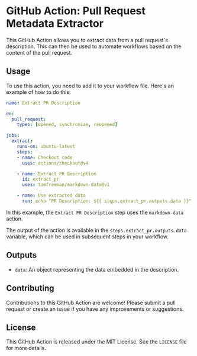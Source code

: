# GitHub Action: Pull Request Metadata Extractor

This GitHub Action allows you to extract data from a pull request's description. This can then be used to automate workflows based on the content of the pull request.

## Usage

To use this action, you need to add it to your workflow file. Here's an example of how to do this:

```yaml
name: Extract PR Description

on:
  pull_request:
    types: [opened, synchronize, reopened]

jobs:
  extract:
    runs-on: ubuntu-latest
    steps:
    - name: Checkout code
      uses: actions/checkout@v4

    - name: Extract PR Description
      id: extract_pr
      uses: tomfreeman/markdown-data@v1

    - name: Use extracted data
      run: echo "PR Description: ${{ steps.extract_pr.outputs.data }}"
```

In this example, the `Extract PR Description` step uses the `markdown-data` action.

The output of the action is available in the `steps.extract_pr.outputs.data` variable, which can be used in subsequent steps in your workflow.

## Outputs

- `data`: An object representing the data embedded in the description.

## Contributing

Contributions to this GitHub Action are welcome! Please submit a pull request or create an issue if you have any improvements or suggestions.

## License

This GitHub Action is released under the MIT License. See the `LICENSE` file for more details.
